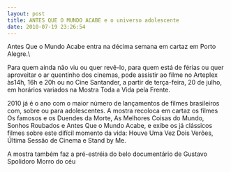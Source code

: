 ```yaml
---
layout: post
title: ANTES QUE O MUNDO ACABE e o universo adolescente
date: 2010-07-19 23:26:54
---
```

Antes Que o Mundo Acabe entra na décima semana em cartaz em Porto Alegre.\

Para quem ainda não viu ou quer revê-lo, para quem está de férias ou quer aproveitar o ar quentinho dos cinemas, pode assistir ao filme no Arteplex às14h, 16h e 20h ou no Cine Santander, a partir de terça-feira, 20 de julho, em horários variados na Mostra Toda a Vida pela Frente.

2010 já é o ano com o maior número de lançamentos de filmes brasileiros com, sobre ou para adolescentes. A mostra recoloca em cartaz os filmes Os famosos e os Duendes da Morte, As Melhores Coisas do Mundo, Sonhos Roubados e Antes Que o Mundo Acabe, e exibe os já clássicos filmes sobre este difícil momento da vida: Houve Uma Vez Dois Verões, Última Sessão de Cinema e Stand by Me.

A mostra também faz a pré-estréia do belo documentário de Gustavo Spolidoro Morro do céu